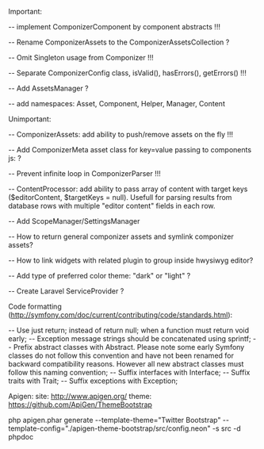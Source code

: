 Important:

-- implement ComponizerComponent by component abstracts !!!

-- Rename ComponizerAssets to the ComponizerAssetsCollection ?

-- Omit Singleton usage from Componizer !!!

-- Separate ComponizerConfig class, isValid(), hasErrors(), getErrors() !!!

-- Add AssetsManager ?

-- add namespaces: Asset, Component, Helper, Manager, Content

Unimportant:

-- ComponizerAssets: add ability to push/remove assets on the fly !!!

-- Add ComponizerMeta asset class for key=value passing to components js: <meta name="key" content="value">?

-- Prevent infinite loop in ComponizerParser !!!

-- ContentProcessor: add ability to pass array of content with target keys ($editorContent, $targetKeys = null).
   Usefull for parsing results from database rows with multiple "editor content" fields in each row.

-- Add ScopeManager/SettingsManager

-- How to return general componizer assets and symlink componizer assets?

-- How to link widgets with related plugin to group inside hwysiwyg editor?

-- Add type of preferred color theme: "dark" or "light"  ?

-- Create Laravel ServiceProvider ?

Code formatting (http://symfony.com/doc/current/contributing/code/standards.html):

-- Use just return; instead of return null; when a function must return void early;
-- Exception message strings should be concatenated using sprintf;
-- Prefix abstract classes with Abstract. Please note some early Symfony classes do not follow this convention and have not been renamed for backward compatibility reasons. However all new abstract classes must follow this naming convention;
-- Suffix interfaces with Interface;
-- Suffix traits with Trait;
-- Suffix exceptions with Exception;

Apigen:
site: http://www.apigen.org/
theme: https://github.com/ApiGen/ThemeBootstrap

php apigen.phar generate --template-theme="Twitter Bootstrap" --template-config="./apigen-theme-bootstrap/src/config.neon" -s src -d phpdoc

